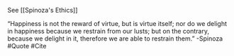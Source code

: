 See [[Spinoza's Ethics]]

  

“Happiness is not the reward of virtue, but is virtue itself; nor do we delight in happiness because we restrain from our lusts; but on the contrary, because we delight in it, therefore we are able to restrain them.”
	-Spinoza #Quote #Cite 